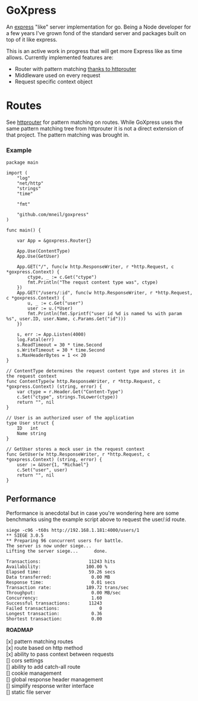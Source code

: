 # GoXpress

An [express](https://expressjs.com/) "like" server implementation for go. Being a Node developer for a few years I've grown fond of the standard server and packages built on top of it like express.

This is an active work in progress that will get more Express like as time allows. Currently implemented features are:

 - Router with pattern matching [thanks to httprouter](https://github.com/julienschmidt/httprouter)
 - Middleware used on every request
 - Request specific context object

# Routes

See [httprouter](https://github.com/julienschmidt/httprouter) for pattern matching on routes. While GoXpress uses the same pattern matching
tree from httprouter it is not a direct extension of that project. The pattern matching was brought in.

### Example

```
package main

import (
	"log"
	"net/http"
	"strings"
	"time"

	"fmt"

	"github.com/mneil/goxpress"
)

func main() {

	var App = &goxpress.Router{}

	App.Use(ContentType)
	App.Use(GetUser)

	App.GET("/", func(w http.ResponseWriter, r *http.Request, c *goxpress.Context) {
		ctype, _ := c.Get("ctype")
		fmt.Println("The requst content type was", ctype)
	})
	App.GET("/users/:id", func(w http.ResponseWriter, r *http.Request, c *goxpress.Context) {
		u, _ := c.Get("user")
		user := u.(*User)
		fmt.Println(fmt.Sprintf("user id %d is named %s with param %s", user.ID, user.Name, c.Params.Get("id")))
	})

	s, err := App.Listen(4000)
	log.Fatal(err)
	s.ReadTimeout = 30 * time.Second
	s.WriteTimeout = 30 * time.Second
	s.MaxHeaderBytes = 1 << 20
}

// ContentType determines the request content type and stores it in the request context
func ContentType(w http.ResponseWriter, r *http.Request, c *goxpress.Context) (string, error) {
	var ctype = r.Header.Get("Content-Type")
	c.Set("ctype", strings.ToLower(ctype))
	return "", nil
}

// User is an authorized user of the application
type User struct {
	ID   int
	Name string
}

// GetUser stores a mock user in the request context
func GetUser(w http.ResponseWriter, r *http.Request, c *goxpress.Context) (string, error) {
	user := &User{1, "Michael"}
	c.Set("user", user)
	return "", nil
}

```

## Performance

Performance is anecdotal but in case you're wondering here are some benchmarks using the example script above to request the user/:id route.

```
siege -c96 -t60s http://192.168.1.181:4000/users/1
** SIEGE 3.0.5
** Preparing 96 concurrent users for battle.
The server is now under siege...
Lifting the server siege...      done.

Transactions:                  11243 hits
Availability:                 100.00 %
Elapsed time:                  59.26 secs
Data transferred:               0.00 MB
Response time:                  0.01 secs
Transaction rate:             189.72 trans/sec
Throughput:                     0.00 MB/sec
Concurrency:                    1.60
Successful transactions:       11243
Failed transactions:               0
Longest transaction:            0.36
Shortest transaction:           0.00
```

**ROADMAP**

 [x] pattern matching routes  
 [x] route based on http method  
 [x] ability to pass context between requests  
 [] cors settings  
 [] ability to add catch-all route  
 [] cookie management  
 [] global response header management  
 [] simplify response writer interface  
 [] static file server  
